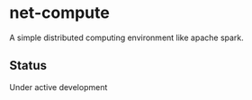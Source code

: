 # net-compute
A simple distributed computing environment like apache spark.

## Status
Under active development
